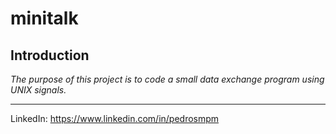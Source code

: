 # minitalk

## Introduction

*The purpose of this project is to code a small data exchange program
using UNIX signals.*

--------
LinkedIn: https://www.linkedin.com/in/pedrosmpm
